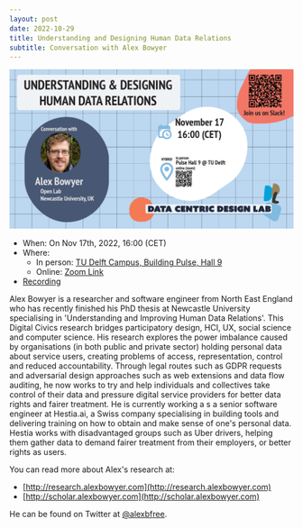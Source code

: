 ```yaml
---
layout: post
date: 2022-10-29
title: Understanding and Designing Human Data Relations
subtitle: Conversation with Alex Bowyer
---
```


![Conversation with Alex Bowyer](public/img/conversations/dcd-conversation-flyer-landscape-alex.png)

* When: On Nov 17th, 2022, 16:00 (CET)
* Where:
    * In person: [TU Delft Campus, Building Pulse, Hall 9](https://esviewer.tudelft.nl/space/172/)
    * Online: [Zoom Link](https://tudelft.zoom.us/j/98657027065?pwd=bktvN0FVZUdPZ0YvaTZkWG9LLzltZz09)
* [Recording](https://podcasts.apple.com/nl/podcast/conversation-with-alex-bowyer-understanding-and/id1581554015?i=1000595165881)

Alex Bowyer is a researcher and software engineer from North East England who has recently finished his PhD thesis at Newcastle University specialising in 'Understanding and Improving Human Data Relations'. This Digital Civics research bridges participatory design, HCI, UX, social science and computer science. His research explores the power imbalance caused by organisations (in both public and private sector) holding personal data about service users, creating problems of access, representation, control and reduced accountability. Through legal routes such as GDPR requests and adversarial design approaches such as web extensions and data flow auditing, he now works to try and help individuals and collectives take control of their data and pressure digital service providers for better data rights and fairer treatment. He is currently working a s a senior software engineer at Hestia.ai, a Swiss company specialising in building tools and delivering training on how to obtain and make sense of one's personal data. Hestia works with disadvantaged groups such as Uber drivers, helping them gather data to demand fairer treatment from their employers, or better rights as users.

You can read more about Alex's research at:

* [http://research.alexbowyer.com](http://research.alexbowyer.com)
* [http://scholar.alexbowyer.com](http://scholar.alexbowyer.com)

He can be found on Twitter at [@alexbfree](http://twitter.com/alexbfree).